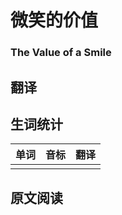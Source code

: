 # 微笑的价值

### The Value of a Smile

## 翻译

## 生词统计
| 单词 | 音标 | 翻译 |
|-|-|-|
|  |  |  |


## 原文阅读










<src-rtyAudio :src="'https://rtyxmd.gitee.io/rtyresources2020/May/The%20Value%20of%20a%20Smile.mp3'"></src-rtyAudio>